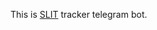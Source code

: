 This is [SLIT](https://acaai.org/allergies/management-treatment/allergy-immunotherapy/slit/) tracker telegram bot.